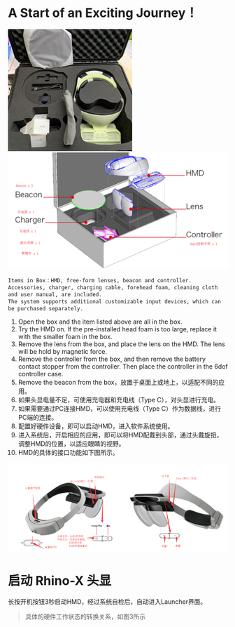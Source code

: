 # A Start of an Exciting Journey！

![Logo](https://raw.githubusercontent.com/yinyuanqings/AIOSDK/gh-pages/img/Rhino-X-Package-02.png ':size=250X200')
![Logo](https://raw.githubusercontent.com/yinyuanqings/AIOSDK/gh-pages/img/Rhino-X-Package-01.png ':size=450X400')

	
	Items in Box：HMD, free-form lenses, beacon and controller.
	Accessories, charger, charging cable, forehead foam, cleaning cloth and user manual, are included.
	The system supports additional customizable input devices, which can be purchased separately.


1.	Open the box and the item listed above are all in the box.
2.	Try the HMD on. If the pre-installed head foam is too large, replace it with the smaller foam in the box.
3.	Remove the lens from the box, and place the lens on the HMD. The lens will be hold by magnetic force. 
4.	Remove the controller from the box, and then remove the battery contact stopper from the controller. Then place the controller in the 6dof controller case.
5.	Remove the beacon from the box，放置于桌面上或地上，以适配不同的应用。
6.	如果头显电量不足，可使用充电器和充电线（Type C），对头显进行充电。
7.	如果需要通过PC连接HMD，可以使用充电线（Type C）作为数据线，进行PC端的连接。
8.	配置好硬件设备，即可以启动HMD，进入软件系统使用。
9.	进入系统后，开启相应的应用，即可以将HMD配戴到头部，通过头戴旋扭，调整HMD的位置，以适应眼睛的视野。
10.	HMD的具体的接口功能如下图所示。

![Logo](https://raw.githubusercontent.com/yinyuanqings/AIOSDK/gh-pages/img/Rhino-X-HMD.png ':size=750X600')


# 启动 Rhino-X 头显

长按开机按钮3秒启动HMD，经过系统自检后，自动进入Launcher界面。

> 具体的硬件工作状态的转换关系，如图3所示